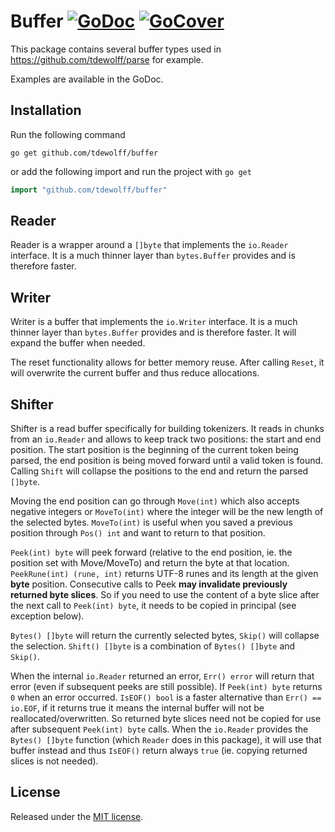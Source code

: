 # Buffer [![GoDoc](http://godoc.org/github.com/tdewolff/buffer?status.svg)](http://godoc.org/github.com/tdewolff/buffer) [![GoCover](http://gocover.io/_badge/github.com/tdewolff/buffer)](http://gocover.io/github.com/tdewolff/buffer)

This package contains several buffer types used in https://github.com/tdewolff/parse for example.

Examples are available in the GoDoc.

## Installation
Run the following command

	go get github.com/tdewolff/buffer

or add the following import and run the project with `go get`
``` go
import "github.com/tdewolff/buffer"
```

## Reader
Reader is a wrapper around a `[]byte` that implements the `io.Reader` interface. It is a much thinner layer than `bytes.Buffer` provides and is therefore faster.

## Writer
Writer is a buffer that implements the `io.Writer` interface. It is a much thinner layer than `bytes.Buffer` provides and is therefore faster. It will expand the buffer when needed.

The reset functionality allows for better memory reuse. After calling `Reset`, it will overwrite the current buffer and thus reduce allocations.

## Shifter
Shifter is a read buffer specifically for building tokenizers. It reads in chunks from an `io.Reader` and allows to keep track two positions: the start and end position. The start position is the beginning of the current token being parsed, the end position is being moved forward until a valid token is found. Calling `Shift` will collapse the positions to the end and return the parsed `[]byte`.

Moving the end position can go through `Move(int)` which also accepts negative integers or `MoveTo(int)` where the integer will be the new length of the selected bytes. `MoveTo(int)` is useful when you saved a previous position through `Pos() int` and want to return to that position.

`Peek(int) byte` will peek forward (relative to the end position, ie. the position set with Move/MoveTo) and return the byte at that location. `PeekRune(int) (rune, int)` returns UTF-8 runes and its length at the given **byte** position. Consecutive calls to Peek **may invalidate previously returned byte slices**. So if you need to use the content of a byte slice after the next call to `Peek(int) byte`, it needs to be copied in principal (see exception below).

`Bytes() []byte` will return the currently selected bytes, `Skip()` will collapse the selection. `Shift() []byte` is a combination of `Bytes() []byte` and `Skip()`.

When the internal `io.Reader` returned an error, `Err() error` will return that error (even if subsequent peeks  are still possible). If `Peek(int) byte` returns `0` when an error occurred. `IsEOF() bool` is a faster alternative than `Err() == io.EOF`, if it returns true it means the internal buffer will not be reallocated/overwritten. So returned byte slices need not be copied for use after subsequent `Peek(int) byte` calls. When the `io.Reader` provides the `Bytes() []byte` function (which `Reader` does in this package), it will use that buffer instead and thus `IsEOF()` return always `true` (ie. copying returned slices is not needed).

## License
Released under the [MIT license](LICENSE.md).

[1]: http://golang.org/ "Go Language"
